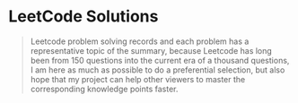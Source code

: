 # LeetCode Solutions

> Leetcode problem solving records and each problem has a representative topic of the summary, because Leetcode has long been from 150 questions into the current era of a thousand questions, I am here as much as possible to do a preferential selection, but also hope that my project can help other viewers to master the corresponding knowledge points faster.
